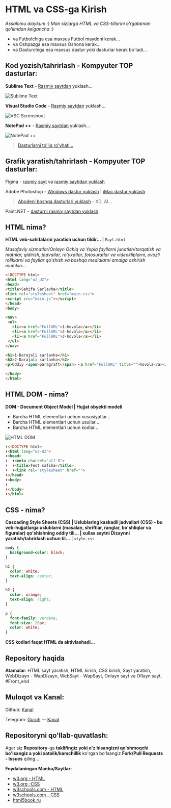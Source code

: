 # HTML va CSS-ga Kirish

*Assalomu alaykum :) Man sizlarga HTML va CSS-tillarini o'rgataman qo'limdan kelgancha :)*

- va Futbolchiga esa  maxsus Futbol maydoni kerak...
- va Oshpazga esa maxsus Oshona kerak...
- va Dasturchiga esa maxsus dastur yoki dasturlar kerak bo'ladi...

## Kod yozish/tahrirlash - Kompyuter TOP dasturlar:

**Sublime Text** - [Rasmiy saytdan](https://www.sublimetext.com/3) yuklash...

![Sublime Text](/img/ST.gif "Sublime Text")

**Visual Studio Code**  - [Rasmiy saytdan](https://code.visualstudio.com) yuklash...

![VSC Screnshoot](/img/VSC.gif "VSC Screnshoot")

**NotePad ++** - [Rasmiy saytdan](https://pages.github.com/) yuklash...

![NotePad ++](/img/NPpp.gif "NotePad ++")

> [Dasturlarni to'liq ro'yhati...](https://github.com/collections/text-editors)

## Grafik yaratish/tahrirlash - Kompyuter TOP dasturlar:
Figma - [rasmiy sayt](https://www.figma.com/) va [rasmiy saytidan yuklash](https://www.figma.com/downloads/)

Adobe Photoshop - [Windows dastur yuklash](https://filecr.com/windows/photoshop/) | [iMac dastur yuklash](https://themacgo.com/adobe-photoshop-2020-v21-0-2-dmg-mac-free-download/)
> [Abodeni boshqa dasturlari yuklash](https://prodesigntools.com/adobe-cc-2019-direct-download-links.html) - XD, AI...

Paint.NET - [dasturni rasmiy saytdan yuklash](http://paintnet.ru/download/)

## HTML nima?
**HTML veb-sahifalarni yaratish uchun tildir...** | `Fayl.html`

*Masofaviy xizmatlar/Onlayn Ochiq va Yopiq fayllarni junatish/tarqatish va matnlar, qidirish, jadvallar, ro'yxatlar, fotosuratlar va videokliplarni, ovozli roliklarni va fayllar qo'shish va boshqa medialarni amalga oshirish mumkin...*

```HTML
<!DOCTYPE html>
<html lang="uz_UZ">
<head>
<title>Sahifa Sarlavha</title>
<link rel="stylesheet" href="main.css">
<script src="main.js"></script>
</head>
<body>

<nav>
 <ul>
   <li><a href="FullURL">1-hovola</a></li>
   <li><a href="FullURL">2-hovola</a></li>
   <li><a href="FullURL">3-hovola</a></li>
 </ul>
</nav>

<h1>1-Darajali sarlavha</h1>
<h2>2-Darajali sarlavha</h2>
<p>Oddiy <span>paragraft</span> <a href="FullURL" title="">hovola</a></p>

</body>
</html>
```

## HTML DOM - nima?
**DOM - Document Object Model | Hujjat obyekti modeli**
- Barcha HTML elementlari uchun xususiyatlar...
- Barcha HTML elementlari uchun usullar...
- Barcha HTML elementlari uchun kodlar...

![HTML DOM](/img/HTML-DOM.jpg "HTML DOM")

```HTML
⬇️<!DOCTYPE html>
⬇️<html lang="uz-UZ">
⬇️<head>
⬇️	⬆️<meta charset="utf-8">
⬇️	⬆️<title>Test safiha</title>
⬇️	⬆️<link rel="stylesheet" href="">
⬇️</head>
⬇️<body>
⬇️	
⬇️</body>
⬇️</html>
```

## CSS - nima?
**Cascading Style Sheets (CSS) | Uslublaring kaskadli jadvallari (CSS) - bu veb-hujjatlarga uslublarni (masalan, shriftlar, ranglar, bo'shliqlar va figuralar) qo'shishning oddiy tili... | xullas saytni Dizaynni yaratish/tahrirlash uchun til...** | `style.css`

```CSS
body {
  background-color: black;
}

h1 {
  color: white;
  text-align: center;
}

h2 {
  color: orange;
  text-align: right;
}

p {
  font-family: verdana;
  font-size: 20px;
  color: white;
}
```
**CSS kodlari faqat HTML da aktivlashadi...**

## Repository haqida
**Atamalar**: HTML sayt yaratish, HTML kirish, CSS kirish, Sayt yaratish, WebDizayn - WapDizayn, WebSayt - WapSayt,  Onlayn sayt va Oflayn sayt, #Front_end

## Muloqot va Kanal: 
Github: [Kanal](https://github.com/w3-uz)

Telegram: [Guruh](https://t.me/w3_uz_group) — [Kanal](https://t.me/w3_uz)

## Repositoryni qo'llab-quvatlash:
Agar siz **Repository**-ga **taklifingiz yoki o'z hisangizni qo'shmoqchi bo'lsangiz a yoki xatolik/kamchillik** ko'rgan bo'lsangiz **Fork/Pull Requests - Issues** qiling...

**Foydalaningan Manba/Saytlar:**
* [w3.org - HTML](https://www.w3.org/html/)
* [w3.org -CSS](https://www.w3.org/Style/CSS/)
* [w3schools.com - HTML](https://w3schools.com/html/default.asp)
* [w3schools.com - CSS](https://www.w3schools.com/css/default.asp)
* [html5book.ru](https://www.html5book.ru/)
